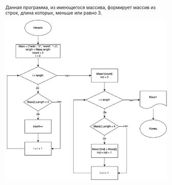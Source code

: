 Данная программа, из имеющегося массива, формирует массив из строк, длина которых, меньше или равно 3.



![Блок_схема](/Блок_схема.jpeg)
